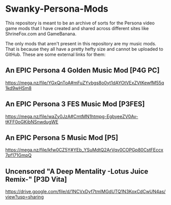 # Swanky-Persona-Mods
This repository is meant to be an archive of sorts for the Persona video game mods that I have created and shared across different sites like ShrineFox.com and GameBanana.

The only mods that aren't present in this repository are my music mods. That is because they all have a pretty hefty size and cannot be uploaded to GitHub.
These are some external links for them:

## An EPIC Persona 4 Golden Music Mod [P4G PC]
https://mega.nz/file/YGxQnToA#mFuZYvbgs8o0yt1dAYOtVExZVtKewfM55q1kd9wHSm8

## An EPIC Persona 3 FES Music Mod [P3FES]
https://mega.nz/file/waZy0JzA#CmtMN1htmpg-EgbyeeZV0Av-tKFF0oGKibNSnwdugWE

## An EPIC Persona 5 Music Mod [P5]
https://mega.nz/file/kfw0CZ5Y#YEb_YSuMdtQ2ArVqv0COPGp80CstFEccx7pf171GmpQ

## Uncensored "A Deep Mentality -Lotus Juice Remix-" [P3D Vita]
https://drive.google.com/file/d/1NCVxDyf7tmlMGdUTQ1N3KoxCdCwUN4as/view?usp=sharing
